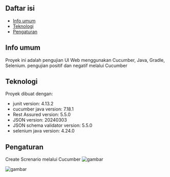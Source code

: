 ## Daftar isi
* [Info umum](#general-info)
* [Teknologi](#teknologi)
* [Pengaturan](#setup)

## Info umum
Proyek ini adalah pengujian UI Web menggunakan Cucumber, Java, Gradle, Selenium.
pengujian positif dan negatif melalui Cucumber
	
## Teknologi
Proyek dibuat dengan:
* junit version: 4.13.2
* cucumber java version: 7.18.1
* Rest Assured version: 5.5.0
* JSON version: 20240303
* JSON schema validator version: 5.5.0
* selenium java version: 4.24.0
	
## Pengaturan
Create Screnario melalui Cucumber
![gambar](https://github.com/user-attachments/assets/eef5e624-d802-4db7-9b6e-4160ce3c63d5)

![gambar](https://github.com/user-attachments/assets/f9c0edc3-726c-4df3-8751-1bdeaff1a522)

